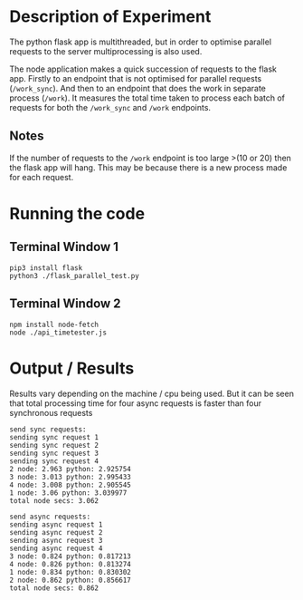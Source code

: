 # Description of Experiment 

The python flask app is multithreaded, but in order to optimise parallel requests to the server multiprocessing is also used.

The node application makes a quick succession of requests to the flask app. Firstly to an endpoint that is not optimised for parallel requests (`/work_sync`). And then to an endpoint that does the work in separate process (`/work`). It measures the total time taken to process each batch of requests for both the `/work_sync` and `/work` endpoints.

## Notes

If the number of requests to the `/work` endpoint is too large >(10 or 20) then the flask app will hang. This may be because there is a new process made for each request.

# Running the code

## Terminal Window 1

    pip3 install flask
    python3 ./flask_parallel_test.py

## Terminal Window 2

    npm install node-fetch
    node ./api_timetester.js

# Output / Results

Results vary depending on the machine / cpu being used. But it can be seen that total processing time for four async requests is faster than four synchronous requests

	send sync requests:
	sending sync request 1
	sending sync request 2
	sending sync request 3
	sending sync request 4
	2 node: 2.963 python: 2.925754
	3 node: 3.013 python: 2.995433
	4 node: 3.008 python: 2.905545
	1 node: 3.06 python: 3.039977
	total node secs: 3.062
 
	send async requests:
	sending async request 1
	sending async request 2
	sending async request 3
	sending async request 4
	3 node: 0.824 python: 0.817213
	4 node: 0.826 python: 0.813274
	1 node: 0.834 python: 0.830302
	2 node: 0.862 python: 0.856617
	total node secs: 0.862